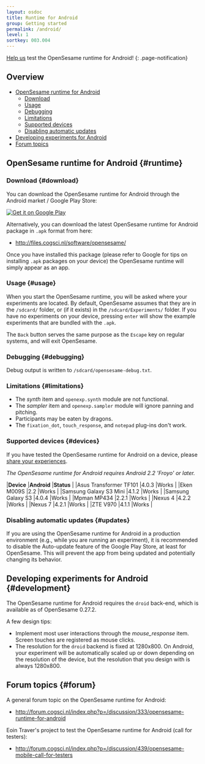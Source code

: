 ```yaml
---
layout: osdoc
title: Runtime for Android
group: Getting started
permalink: /android/
level: 1
sortkey: 003.004
--- 
```


[Help us](http://forum.cogsci.nl/index.php?p=/discussion/439/opensesame-mobile-call-for-testers) test the OpenSesame runtime for Android!
{: .page-notification}

Overview
--------

- [OpenSesame runtime for Android](#runtime)
	- [Download](#download)
	- [Usage](#usage)
	- [Debugging](#debugging)
	- [Limitations](#limitations)
	- [Supported devices](#devices)
	- [Disabling automatic updates](#updates)
- [Developing experiments for Android](#development)
- [Forum topics](#forum)

OpenSesame runtime for Android {#runtime}
------------------------------

### Download {#download}

You can download the OpenSesame runtime for Android through the Android market / Google Play Store:

<a href="https://play.google.com/store/apps/details?id=nl.cogsci.opensesame" style="border:none;">
  <img alt="Get it on Google Play"
       src="https://developer.android.com/images/brand/en_generic_rgb_wo_45.png" />
</a>

Alternatively, you can download the latest OpenSesame runtime for Android package in `.apk` format from here:

- <http://files.cogsci.nl/software/opensesame/>

Once you have installed this package (please refer to Google for tips on installing `.apk` packages on your device) the OpenSesame runtime will simply appear as an app.

### Usage {#usage}

When you start the OpenSesame runtime, you will be asked where your experiments are located. By default, OpenSesame assumes that they are in the `/sdcard/` folder, or (if it exists) in the `/sdcard/Experiments/` folder. If you have no experiments on your device, pressing `enter` will show the example experiments that are bundled with the `.apk`.

The `Back` button serves the same purpose as the `Escape` key on regular systems, and will exit OpenSesame.

### Debugging {#debugging}

Debug output is written to `/sdcard/opensesame-debug.txt`.

### Limitations {#limitations}

- The *synth* item and `openexp.synth` module are not functional.
- The *sampler* item and `openexp.sampler` module will ignore panning and pitching.
- Participants may be eaten by dragons.
- The `fixation_dot`, `touch_response`, and `notepad` plug-ins don't work.

### Supported devices {#devices}

If you have tested the OpenSesame runtime for Android on a device, please [share your experiences][forum].

*The OpenSesame runtime for Android requires Android 2.2 'Froyo' or later.*

|**Device**				|**Android**		|**Status**		|
|Asus Transformer TF101	|4.0.3				|Works			|
|Eken M009S				|2.2				|Works			|
|Samsung Galaxy S3 Mini	|4.1.2				|Works			|
|Samsung Galaxy S3		|4.0.4				|Works			|
|Mpman MP434			|2.2.1				|Works			|
|Nexus 4				|4.2.2				|Works			|
|Nexus 7				|4.2.1				|Works			|
|ZTE V970				|4.1.1				|Works			|

### Disabling automatic updates {#updates}

If you are using the OpenSesame runtime for Android in a production environment (e.g., while you are running an experiment), it is recommended to disable the Auto-update feature of the Google Play Store, at least for OpenSesame. This will prevent the app from being updated and potentially changing its behavior.

Developing experiments for Android {#development}
----------------------------------

The OpenSesame runtime for Android requires the `droid` back-end, which is available as of OpenSesame 0.27.2.

A few design tips:

- Implement most user interactions through the *mouse_response* item. Screen touches are registered as mouse clicks.
- The resolution for the `droid` backend is fixed at 1280x800. On Android, your experiment will be automatically scaled up or down depending on the resolution of the device, but the resolution that you design with is always 1280x800.

Forum topics {#forum}
------------

A general forum topic on the OpenSesame runtime for Android:
	
- <http://forum.cogsci.nl/index.php?p=/discussion/333/opensesame-runtime-for-android>

Eoin Traver's project to test the OpenSesame runtime for Android (call for testers):
	
- <http://forum.cogsci.nl/index.php?p=/discussion/439/opensesame-mobile-call-for-testers>

[google-play]: https://play.google.com/store/apps/details?id=nl.cogsci.opensesame
[forum]: http://forum.cogsci.nl/index.php?p=/discussion/333/a-video-of-opensesame-running-natively-on-android
